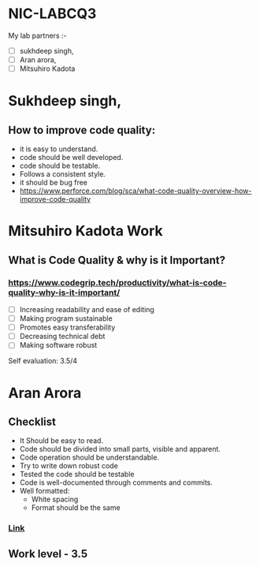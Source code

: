 # NIC-LABCQ3
My lab partners :- 
- [ ] sukhdeep singh,
- [ ] Aran arora,
- [ ] Mitsuhiro Kadota
# Sukhdeep singh,
## How to improve code quality:
- it is easy to understand. 
- code should be well developed.
- code should be testable.
- Follows a consistent style.
- it should be bug free 
- https://www.perforce.com/blog/sca/what-code-quality-overview-how-improve-code-quality
# Mitsuhiro Kadota Work
## What is Code Quality & why is it Important?
### https://www.codegrip.tech/productivity/what-is-code-quality-why-is-it-important/

- [ ] Increasing readability and ease of editing
- [ ] Making program sustainable
- [ ] Promotes easy transferability
- [ ] Decreasing technical debt
- [ ] Making software robust

 Self evaluation: 3.5/4
# Aran Arora
 ## Checklist

- It Should be easy to read.
- Code should be divided into small parts, visible and apparent. 
- Code operation should be understandable.
- Try to write down robust code
- Tested the code should be testable
- Code is well-documented through comments and commits.
- Well formatted:
  - White spacing
  - Format should be the same
### [Link](https://medium.com/@teal33t/clean-code-in-php-best-practices-and-principles-8ccf2f1673a7#:~:text=The%20first%20principle%20of%20writing,as%20proper%20indentation%20and%20formatting.)

## Work level - 3.5

